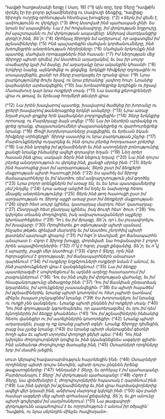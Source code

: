 
Դավթի հաղթանակի երգը
( Սաղ. 18)
(^1) Այն օրը, երբ Տերը Դավթին փրկել էր իր բոլոր թշնամիներից ու Սավուղի ձեռքից, Դավիթը Տիրոջն ուղղեց
օրհնության հետեւյալ խոսքերը.
(^2) _«Տերն իմ վեմն է, ամրությունն ու փրկիչը։_
(^3) _Թող Աստված ինձ պահապան լինի. ես նրան եմ ապավինել։
Նա է իմ հովանավորը, իմ փրկության եղջյուրը,
իմ պաշտպանն ու իմ փրկության ապավենը։
Անիրավ մարդկանցից փրկի՛ր ինձ, Տե՜ր։_
(^4) _Օրհնյալ Տիրոջն եմ աղերսում, որ ազատվեմ իմ թշնամիներից։_
(^5) _Ինձ պաշարեցին մահվան կործանումները,
ինձ խռովեցրին անօրենության հեղեղները։_
(^6) _Մահվան երկունքն ինձ պատեց,
մահվան որոգայթներն ինձ հասան։_
(^7) _Իմ նեղության մեջ Տիրոջը պիտի դիմեմ,
իմ Աստծուն աղաղակեմ,
եւ նա իր սուրբ տաճարից կլսի իմ ձայնը,
իմ աղաղակը նրա ականջին կհասնի։_
(^8) _Երկիրը նայեց, ալեկոծվեց ու ցնցվեց,
երկնքի հիմքերը դղրդացին ու տապալվեցին,
քանի որ Տերը բարկացել էր դրանց վրա։_
(^9) _Նրա բարկությունից ծուխ ելավ,
ու նրա բերանից՝ լափող հուր։
Նրանից կայծակներ արձակվեցին,_
(^10) _նա խոնարհեցրեց երկինքն ու իջավ։
Մառախուղ կար նրա ոտքերի տակ։_
(^11) _Նա նստեց քերովբեների վրա ու թռավ,
եւ երեւաց հողմերի թեւերի վրա։_


(^12) _Նա իրեն խավարով պատեց, խավարով ծածկեց իր խորանը
ու ջրերի խավարով թանձրացրեց երկնի ամպերը։_
(^13) _Նրա առաջ եղած լույսի ցոլքից հրե կայծակներ բորբոքվեցին։_
(^14) _Տերը երկնքից որոտաց, ու Բարձրյալը ձայն տվեց։_
(^15) _Նա իր նետերն արձակեց ու ցրեց դրանք,
փայլատակումներ փայլատակեցրեց ու զարհուրեցրեց նրանց։_
(^16) _Ծովի խորխորատները բացվեցին,
եւ երեւան եկան հիմքերը տիեզերքի՝
Տիրոջ սաստից ու նրա բարկության շնչից։_
(^17) _Բարձունքներից ուղարկեց
եւ ինձ դուրս բերեց հորդառատ ջրերից։_
(^18) _Նա ինձ կորզեց իմ թշնամիների
եւ ինձ ատողների բռնությունից,
քանզի նրանք ինձանից ավելի զորավոր եղան։_
(^19) _Նեղ օրեր հասան ինձ վրա,
սակայն Տերն ինձ նեցուկ եղավ։_
(^20) _Նա ինձ դուրս բերեց անդորրություն ու փրկեց ինձ,
քանզի սիրեց ինձ։_
(^21) _Տերն ինձ հատուցեց ըստ իմ արդարության,
Տերն ըստ իմ ձեռքերի մաքրության պիտի հատուցի ինձ։_
(^22) _Ես պահել եմ Տիրոջ ճանապարհները
եւ իմ Աստծու դեմ ամբարշտություն չեմ գործել։_
(^23) _Նրա բոլոր օրենքներն իմ առաջ են,
եւ ես նրա պատգամներից չեմ շեղվել։_
(^24) _Նրա առաջ անբիծ եմ եղել
եւ նախօրոք հեռու մնացել անօրենությունից։_
(^25) _Տերն ինձ թող հատուցի ըստ իմ արդարության
ու Տիրոջ աչքի առաջ ըստ իմ ձեռքերի մաքրության։_
(^26) _Սրբի հետ սուրբ կլինես,
կատարյալ մարդու հետ՝ կատարյալ։_
(^27) _Ընտրյալի հետ ընտրյալ կլինես,
իսկ ծուռի հետ՝ ծուռ։_
(^28) _Դու կփրկես տնանկ ժողովրդին,
իսկ ամբարտավանների աչքերը կխոնարհեցնես։_
(^29) _Դո՛ւ ես իմ ճրագը, Տե՜ր,
դո՛ւ ես լուսավորելու իմ խավարը։_
(^30) _Որովհետեւ քո օգնությամբ պիտի սլանամ, ինչպես թեթեւ զինված մարտիկ
եւ իմ Աստծու շնորհիվ պիտի ցատկեմ պարսպի վրայով։_
(^31) _Իմ հզո՜ր Աստված, քո ճանապարհն անարատ է։
Հզոր է Տիրոջ խոսքը, փորձված.
նա հովանավոր է բոլոր իրեն ապավինողներին։_
(^32) _Ո՞վ է հզոր, բացի քեզանից, Տե՜ր,
եւ ո՞վ է արարիչ, բացի մեր Աստծուց։_
(^33) _Հզոր է Տերը, որն ինձ հզորացնում է զորությամբ,
իմ ճանապարհներն անարատ դարձնում։_
(^34) _Իմ ոտքերը եղջերուների ոտքերի նման է անում,
եւ ինձ բարձունքների վրա է կանգնեցնում։_
(^35) _Նա իմ ձեռքը պատերազմի է սովորեցնում
եւ պղնձե աղեղը հաստատում իմ բազուկներում։_
(^36) _Դու ես ինձ տվել իմ փրկության վահանը,
եւ իմ հնազանդությունը մեծացրեց ինձ։_
(^37) _Դու իմ ճամփան ընդարձակ կդարձնես,
իմ սրունքները չսասանվեցին։_
(^38) _Ես պիտի հալածեմ իմ թշնամիներին,
նրանց պիտի կոտորեմ ու հետ չպիտի դառնամ,
մինչեւ իսպառ չոչնչացնեմ նրանց։_
(^39) _Ես խորտակելու եմ նրանց, ու ոտքի չեն կանգնելու։
Նրանք պիտի ընկնեն իմ ոտքերի տակ։_
(^40) _Դու ինձ զորությամբ կգոտեպնդես, որ պատերազմեմ,
եւ դու իմ դեմ ելնողներին իմ ձեռքը կհանձնես։_
(^41) _Դու իմ թշնամիներին ինձանից հեռու վանեցիր
ու իմ ատելիներին կոտորեցիր։_
(^42) _Նրանք պիտի աղաղակեն, բայց ոչ ոք նրանց չպիտի օգնի։
Նրանք Տիրոջը դիմեցին, բայց նա չլսեց նրանց։_
(^43) _Ես նրանց պիտի մանրացնեմ գետնի հողի պես
եւ պիտի տրորեմ փողոցի ցեխի պես։_
(^44) _Դու ինձ կփրկես ժողովուրդների կռվից
եւ ինձ կկանգնեցնես ազգերի գլխին։
Ինձ անծանոթ ժողովուրդը ծառայեց ինձ,_
(^45) _Օտարների որդիները երբ իմ մասին լսեցին,_


սուտ կերպով հավատարմություն հայտնեցին ինձ։
(^46) _Օտարների որդիները պիտի դուրս նետվեն,
պիտի դուրս ընկնեն իրենց թաքստոցներից։_
(^47) _Կենդանի է Տերը, եւ օրհնյալ է իմ պահապանը։
Բարձրանալու է Տերը՝ իմ փրկության պահապանը։_
(^48) _Հզոր է Տերը, նա վրեժխնդիր է,
ժողովուրդներին հպատակ է դարձնում ինձ։_
(^49) _Նա ինձ կփրկի իմ թշնամիներից
եւ ինձ վրա հարձակվողներից ավելի վեր կդասի ինձ,
անիրավ մարդուց կփրկի ինձ։_
(^50) _Այս բանի համար ազգերի մեջ պիտի գոհանամ քեզանից, Տե՜ր,
եւ քո անունը պիտի գովերգեմ իմ սաղմոսներում։_
(^51) _Նա թագավորի փրկությունն ապահովում է
եւ ողորմություն է անում իր օծյալին՝ Դավթին,
ու նրա սերնդին մինչեւ հավիտյան»։_
